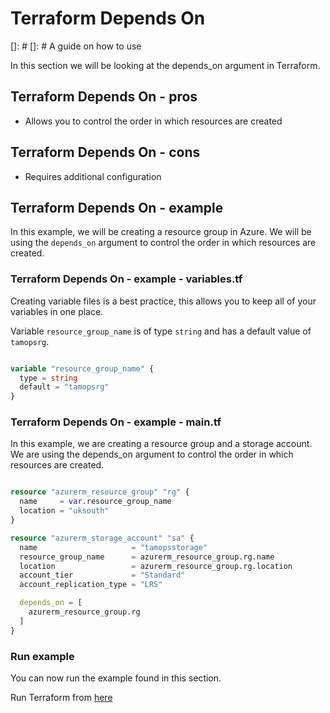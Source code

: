 # Terraform Depends On
[]: # 
[]: # A guide on how to use

In this section we will be looking at the depends_on argument in Terraform.

## Terraform Depends On - pros

- Allows you to control the order in which resources are created

## Terraform Depends On - cons

- Requires additional configuration

## Terraform Depends On - example

In this example, we will be creating a resource group in Azure. We will be using the `depends_on` argument to control the order in which resources are created.

### Terraform Depends On - example - variables.tf

Creating variable files is a best practice, this allows you to keep all of your variables in one place.

Variable `resource_group_name` is of type `string` and has a default value of `tamopsrg`.

```terraform

variable "resource_group_name" {
  type = string
  default = "tamopsrg"
}

```

### Terraform Depends On - example - main.tf

In this example, we are creating a resource group and a storage account. We are using the depends_on argument to control the order in which resources are created.

```terraform

resource "azurerm_resource_group" "rg" {
  name     = var.resource_group_name
  location = "uksouth"
}

resource "azurerm_storage_account" "sa" {
  name                     = "tamopsstorage"
  resource_group_name      = azurerm_resource_group.rg.name
  location                 = azurerm_resource_group.rg.location
  account_tier             = "Standard"
  account_replication_type = "LRS"

  depends_on = [
    azurerm_resource_group.rg
  ]
}

```

### Run example

You can now run the example found in this section.

Run Terraform from [here](https://github.com/thomast1906/terraform-on-azure/tree/main/4-terraform-advanced/1-depends-on/terraform)
